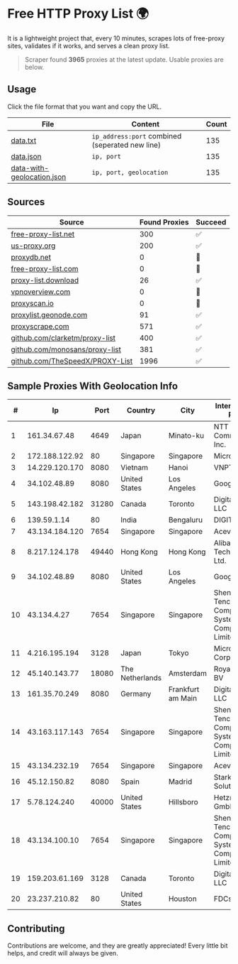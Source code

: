 
# Free HTTP Proxy List 🌍

It is a lightweight project that, every 10 minutes, scrapes lots of free-proxy sites, validates if it works, and serves a clean proxy list.


> Scraper found **3965** proxies at the latest update. Usable proxies are below.

## Usage

Click the file format that you want and copy the URL.


|File|Content|Count|
|----|-------|-----|
|[data.txt](https://raw.githubusercontent.com/themiralay/Proxy-List-World/master/data.txt)|`ip_address:port` combined (seperated new line)|135|
|[data.json](https://raw.githubusercontent.com/themiralay/Proxy-List-World/master/data.json)|`ip, port`|135|
|[data-with-geolocation.json](https://raw.githubusercontent.com/themiralay/Proxy-List-World/master/data-with-geolocation.json)|`ip, port, geolocation`|135|

## Sources

|Source|Found Proxies|Succeed|
|------|-------------|-------|
|[free-proxy-list.net](https://free-proxy-list.net)|300|✅|
|[us-proxy.org](https://www.us-proxy.org)|200|✅|
|[proxydb.net](http://proxydb.net)|0|🚫|
|[free-proxy-list.com](https://free-proxy-list.com/?page=&port=&type%5B%5D=http&type%5B%5D=https&up_time=0&search=Search)|0|🚫|
|[proxy-list.download](https://www.proxy-list.download/HTTP)|26|✅|
|[vpnoverview.com](https://vpnoverview.com/privacy/anonymous-browsing/free-proxy-servers)|0|🚫|
|[proxyscan.io](https://www.proxyscan.io)|0|🚫|
|[proxylist.geonode.com](https://proxylist.geonode.com/api/proxy-list?limit=300&page=1&sort_by=lastChecked&sort_type=desc&protocols=http,https)|91|✅|
|[proxyscrape.com](https://api.proxyscrape.com/v2/?request=displayproxies&protocol=http&timeout=10000&country=all&ssl=all&anonymity=all)|571|✅|
|[github.com/clarketm/proxy-list](https://raw.githubusercontent.com/clarketm/proxy-list/master/proxy-list-raw.txt)|400|✅|
|[github.com/monosans/proxy-list](https://raw.githubusercontent.com/monosans/proxy-list/main/proxies/http.txt)|381|✅|
|[github.com/TheSpeedX/PROXY-List](https://raw.githubusercontent.com/TheSpeedX/PROXY-List/master/http.txt)|1996|✅|


## Sample Proxies With Geolocation Info

|#|Ip|Port|Country|City|Internet Service Provider|
|-|--|----|-------|----|-------------------------|
|1|161.34.67.48|4649|Japan|Minato-ku|NTT PC Communications, Inc.|
|2|172.188.122.92|80|Singapore|Singapore|Microsoft|
|3|14.229.120.170|8080|Vietnam|Hanoi|VNPT|
|4|34.102.48.89|8080|United States|Los Angeles|Google LLC|
|5|143.198.42.182|31280|Canada|Toronto|DigitalOcean, LLC|
|6|139.59.1.14|80|India|Bengaluru|DIGITALOCEAN|
|7|43.134.184.120|7654|Singapore|Singapore|Aceville Pte.ltd|
|8|8.217.124.178|49440|Hong Kong|Hong Kong|Alibaba (US) Technology Co., Ltd.|
|9|34.102.48.89|8080|United States|Los Angeles|Google LLC|
|10|43.134.4.27|7654|Singapore|Singapore|Shenzhen Tencent Computer Systems Company Limited|
|11|4.216.195.194|3128|Japan|Tokyo|Microsoft Corporation|
|12|45.140.143.77|18080|The Netherlands|Amsterdam|RoyaleHosting BV|
|13|161.35.70.249|8080|Germany|Frankfurt am Main|DigitalOcean, LLC|
|14|43.163.117.143|7654|Singapore|Singapore|Shenzhen Tencent Computer Systems Company Limited|
|15|43.134.232.19|7654|Singapore|Singapore|Aceville Pte.ltd|
|16|45.12.150.82|8080|Spain|Madrid|Stark Industries Solutions LTD|
|17|5.78.124.240|40000|United States|Hillsboro|Hetzner Online GmbH|
|18|43.134.100.10|7654|Singapore|Singapore|Shenzhen Tencent Computer Systems Company Limited|
|19|159.203.61.169|3128|Canada|Toronto|DigitalOcean, LLC|
|20|23.237.210.82|80|United States|Houston|FDCservers.net|



## Contributing

Contributions are welcome, and they are greatly appreciated! Every
little bit helps, and credit will always be given.


